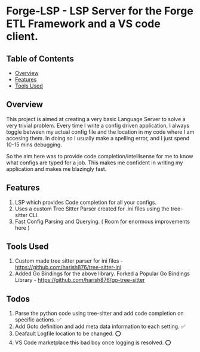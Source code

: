 # Forge-LSP - LSP Server for the Forge ETL Framework and a VS code client.

## Table of Contents
- [Overview](#overview)
- [Features](#features)
- [Tools Used](#tools-patterns)

## Overview
This project is aimed at creating a very basic Language Server to solve a very trivial problem. Every time I write a config driven application, I always toggle between my actual config file and the location in my code where I am accesing them. In doing so I usually
make a spelling error, and I just spend 10-15 mins debugging.

So the aim here was to provide code completion/intellisense for me to know what configs are typed for a job. This makes me confident in writing my application and makes me blazingly fast.

## Features
 1. LSP which provides Code completion for all your configs.
 2. Uses a custom Tree Sitter Parser created for .ini files using the tree-sitter CLI.
 3. Fast Config Parsing and Querying. ( Room for enormous improvements here )

## Tools Used
1. Custom made tree sitter parser for ini files - https://github.com/harish876/tree-sitter-ini
2. Added Go Bindings for the above library. Forked a Popular Go Bindings Library - https://github.com/harish876/go-tree-sitter

## Todos
1. Parse the python code using tree-sitter and add code completion on specific actions. ✅
2. Add Goto definition and add meta data information to each setting. ✅
3. Deafault Logfile location to be changed. ⭕
4. VS Code marketplace this bad boy once logging is resolved. ⭕


